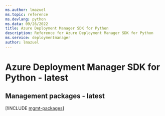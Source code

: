 ```yaml
---
ms.author: lmazuel
ms.topic: reference
ms.devlang: python
ms.data: 09/26/2022
title: Azure Deployment Manager SDK for Python
description: Reference for Azure Deployment Manager SDK for Python
ms.service: deploymentmanager
author: lmazuel
---
```

# Azure Deployment Manager SDK for Python - latest

## Management packages - latest
[!INCLUDE [mgmt-packages](deployment-manager-mgmt-index.md)]